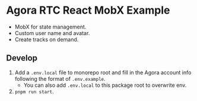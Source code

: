 # Agora RTC React MobX Example

- MobX for state management.
- Custom user name and avatar.
- Create tracks on demand.

## Develop

1. Add a `.env.local` file to monorepo root and fill in the Agora account info following the format of `.env.example`.
   - You can also add `.env.local` to this package root to overwrite env.
2. `pnpm run start`.

